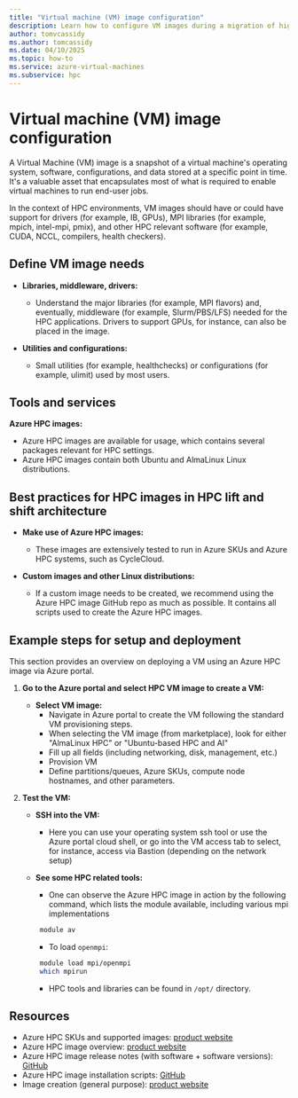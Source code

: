 ```yaml
---
title: "Virtual machine (VM) image configuration"
description: Learn how to configure VM images during a migration of high performance computing architecture.
author: tomvcassidy
ms.author: tomcassidy
ms.date: 04/10/2025
ms.topic: how-to
ms.service: azure-virtual-machines
ms.subservice: hpc
---
```


# Virtual machine (VM) image configuration

A Virtual Machine (VM) image is a snapshot of a virtual machine's operating system, software, configurations, and data stored at a specific point in time. It's a valuable asset that encapsulates most of what is required to enable virtual machines to run end-user jobs.

In the context of HPC environments, VM images should have or could have support for drivers (for example, IB, GPUs), MPI libraries (for example, mpich, intel-mpi, pmix), and other HPC relevant software (for example, CUDA, NCCL, compilers, health checkers).

## Define VM image needs

* **Libraries, middleware, drivers:**
   - Understand the major libraries (for example, MPI flavors) and, eventually, middleware (for example, Slurm/PBS/LFS) needed for the HPC applications. Drivers to support GPUs, for instance,  can also be placed in the image.

* **Utilities and configurations:**
   - Small utilities (for example, healthchecks) or configurations (for example, ulimit) used by most users.

## Tools and services

**Azure HPC images:**
  - Azure HPC images are available for usage, which contains several packages relevant for HPC settings.
  - Azure HPC images contain both Ubuntu and AlmaLinux Linux distributions.

## Best practices for HPC images in HPC lift and shift architecture

* **Make use of Azure HPC images:**
   - These images are extensively tested to run in Azure SKUs and Azure HPC systems, such as CycleCloud.

* **Custom images and other Linux distributions:**
   - If a custom image needs to be created, we recommend using the Azure HPC image GitHub repo as much as possible. It contains all scripts used to create the Azure HPC images.

## Example steps for setup and deployment

This section provides an overview on deploying a VM using an Azure HPC image via Azure portal.

1. **Go to the Azure portal and select HPC VM image to create a VM:**

   - **Select VM image:**
     - Navigate in Azure portal to create the VM following the standard VM provisioning steps.
     - When selecting the VM image (from marketplace), look for either "AlmaLinux HPC" or  "Ubuntu-based HPC and AI"
     - Fill up all fields (including networking, disk, management, etc.)
     - Provision VM
     - Define partitions/queues, Azure SKUs, compute node hostnames, and other parameters.

2. **Test the VM:**
   - **SSH into the VM:**
     - Here you can use your operating system ssh tool or use the Azure portal cloud shell, or go into the VM access tab to select, for instance, access via Bastion (depending on the network setup)
   - **See some HPC related tools:**
     - One can observe the Azure HPC image in action by the following command, which lists the module available, including various mpi implementations

     ```bash
      module av
     ```

     - To load `openmpi`:

     ```bash
      module load mpi/openmpi
      which mpirun
     ```

     - HPC tools and libraries can be found in `/opt/` directory.

## Resources

- Azure HPC SKUs and supported images: [product website](/azure/virtual-machines/configure#vm-images)
- Azure HPC image overview: [product website](/azure/virtual-machines/configure#centos-hpc-vm-images)
- Azure HPC image release notes (with software + software versions): [GitHub](https://github.com/Azure/azhpc-images/releases)
- Azure HPC image installation scripts: [GitHub](https://github.com/Azure/azhpc-images)
- Image creation (general purpose): [product website](/azure/virtual-machines/image-version)
